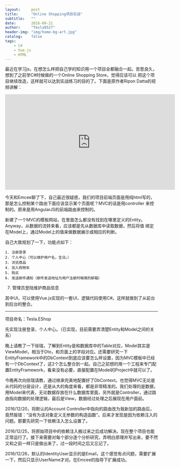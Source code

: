```yaml
---
layout:     post
title:      "Online Shopping项目实战"
subtitle:   ""
date:       2016-09-21
author:     "Tesla9527"
header-img: "img/home-bg-art.jpg"
catalog:    false
tags:
    - C#
    - Vue.js
    - HTML
---
```

最近在学习js，在想怎么样把自己学的知识用一个项目全都融合一起。苦思良久，想到了之前学C#时候做的一个Online Shopping Store，觉得应该可以
把这个项目继续改造，这样就可以达到实战练习的目的了。下面是原作者Ripon Datta的视频讲解：
<iframe width="560" height="315" src="https://www.youtube.com/embed/videoseries?list=PLJUoF2h8Z-brW94dTZ-ZIOhjFq90_lt5K" frameborder="0" allowfullscreen></iframe>


今天和Emcee聊了下，自己最近很疑惑，我们的项目前端页面是用纯html写的，那是怎么控制某个路由下面应该显示某个页面呢？MVC的话是用controller
来控制的。原来是用AngularJS的前端路由来控制的。

新建了一个MVC的模板网站，在里面怎么都没有找到在哪里定义的Entity。Anyway，从数据的流转来看，应该都是先从数据库中读取数据，然后将值
绑定在Model上，通过Model上的值来做数据展示或相应的判断。

自己大致规划了一下，功能点如下：

	1. 注册登录
	2. 个人中心（可以维护用户名，生日。）
	3. 浏览商品
	4. 加入购物车
	5. 购买
	6. 发送邮件通知（邮件发送地址为用户注册时候填的邮箱）
  7. 管理员登陆维护商品信息


其中UI，可以使用Vue.js实现的一套UI，逻辑代码使用C#。这样就做到了从前台到后台的整合。

---
项目命名：Tesla.EShop

先实现注册登录，个人中心。（已实现，目前需要弄清楚Entity和Model之间的关系）

晚上请教了一下徐瑞，了解到Entity是和数据库中的Table对应，Model其实是ViewModel，相当于Dto，和页面上的字段对应。还需要研究一下EntityFramework中的DbContext到底应该要怎么样设置，因为MVC模板中已经有一个DbContext了，这2个怎么整合到一起。自己之前想的用一个工程来专门配置EntityFramework，看来没有必要，直接配置在Model的Project中就可以了。

今晚再次向徐瑞请教，通过继承完美地配置好了DbContext。也觉得MVC无论是从代码的分层设计，还是从大的角度来看，都是非常精准的。我们处理的是数据，用Model来代表，无论数据存放在什么数据库里面，另外就是Controller，通过路由指向数据的处理逻辑，最后是View，数据经过处理之后展现在用户面前。

2016/12/20，将默认的Account Controller中指向的路由改为我新加的路由后，竟然报错：“没有为该对象定义无参数的构造函数”。后来才发现是因为依赖注入的问题。那要先研究一下依赖注入怎么设置了。

2016/12/25，将原始项目中的依赖注入搬过来之后成功解决。现在整个项目也能正常运行了。接下来需要对每个部分逐个分析研究，弄明白原理并写出来，要不然又和之前一样只是做出来了，过一段时间之后又忘记了。

2016/12/26，默认的IdentityUser显示的是Email，这个感觉有点问题，需要扩展一下，然后只显示UserName才对。在Emcee的指导下扩展成功。
